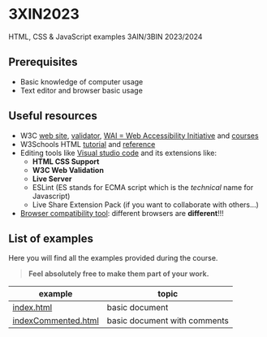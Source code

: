 # 3XIN2023
HTML, CSS &amp; JavaScript examples 3AIN/3BIN 2023/2024
## Prerequisites
* Basic knowledge of computer usage
* Text editor and browser basic usage
## Useful resources
* W3C [web site](https://www.w3.org/), [validator](https://validator.w3.org/), [WAI = Web Accessibility Initiative](https://www.w3.org/WAI/) and [courses](https://www.edx.org/school/w3cx)
* W3Schools HTML [tutorial](https://www.w3schools.com/html/default.asp) and [reference](https://www.w3schools.com/tags/default.asp)
* Editing tools like [Visual studio code](https://code.visualstudio.com/) and its extensions like:
  + **HTML CSS Support**
  + **W3C Web Validation**
  + **Live Server**
  + ESLint (ES stands for ECMA script which is the *technical* name for Javascript)
  + Live Share Extension Pack (if you want to collaborate with others...)
* [Browser compatibility tool](https://caniuse.com/): different browsers are **different**!!!
## List of examples
Here you will find all the examples provided during the course.
>**Feel absolutely free to make them part of your work.**

| example                                             | topic                        |
| --------------------------------------------------- | ---------------------------- |
| [index.html](examples/index.html)                   | basic document               |
| [indexCommented.html](examples/indexCommented.html) | basic document with comments |